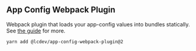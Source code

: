 ## App Config Webpack Plugin

Webpack plugin that loads your app-config values into bundles statically.
See [the guide](https://app-config.dev/) for more.

```sh
yarn add @lcdev/app-config-webpack-plugin@2
```
